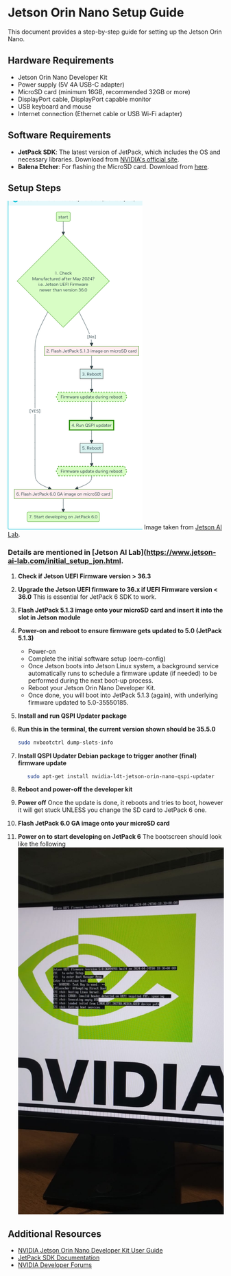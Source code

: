 # Jetson Orin Nano Setup Guide

This document provides a step-by-step guide for setting up the Jetson Orin Nano. 

## Hardware Requirements

- Jetson Orin Nano Developer Kit
- Power supply (5V 4A USB-C adapter)
- MicroSD card (minimum 16GB, recommended 32GB or more)
- DisplayPort cable, DisplayPort capable monitor 
- USB keyboard and mouse
- Internet connection (Ethernet cable or USB Wi-Fi adapter)

## Software Requirements

- **JetPack SDK**: The latest version of JetPack, which includes the OS and necessary libraries. Download from [NVIDIA's official site](https://developer.nvidia.com/embedded/jetpack).
- **Balena Etcher**: For flashing the MicroSD card. Download from [here](https://www.balena.io/etcher/).

## Setup Steps
![Firmware Update Flowchart](./image.png)
 Image taken from [Jetson AI Lab](https://www.jetson-ai-lab.com/initial_setup_jon.html).


 ### Details are mentioned in [Jetson AI Lab](https://www.jetson-ai-lab.com/initial_setup_jon.html.
 

1. **Check if Jetson UEFI Firmware version > 36.3**
 
2. **Upgrade the Jetson UEFI firmware to 36.x if UEFI Firmware version < 36.0**
     This is essential for JetPack 6 SDK to work.
   
3. **Flash JetPack 5.1.3 image onto your microSD card and insert it into the slot in Jetson module**
   
4. **Power-on and reboot to ensure firmware gets updated to 5.0 (JetPack 5.1.3)**
      - Power-on
      - Complete the initial software setup (oem-config)
      - Once Jetson boots into Jetson Linux system, a background service automatically runs to schedule a firmware update (if needed) to be performed during the next boot-up process.
      - Reboot your Jetson Orin Nano Developer Kit.
      - Once done, you will boot into JetPack 5.1.3 (again), with underlying firmware updated to 5.0-35550185.
        
5. **Install and run QSPI Updater package**
   
6. **Run this in the terminal, the current version shown should be 35.5.0**
     ```bash
   sudo nvbootctrl dump-slots-info
      ```
7. **Install QSPI Updater Debian package to trigger another (final) firmware update**
      ```bash
         sudo apt-get install nvidia-l4t-jetson-orin-nano-qspi-updater
      ```
8. **Reboot and power-off the developer kit**

9. **Power off**
   Once the update is done, it reboots and tries to boot, however it will get stuck UNLESS you change the SD card to JetPack 6 one.

10. **Flash JetPack 6.0 GA image onto your microSD card**

11. **Power on to start developing on JetPack 6**
       The bootscreen should look like the following
       ![](./bootscreen.jpeg)
    


## Additional Resources

- [NVIDIA Jetson Orin Nano Developer Kit User Guide](https://developer.nvidia.com/embedded/learn/get-started-jetson-orin-nano-devkit)
- [JetPack SDK Documentation](https://developer.nvidia.com/embedded/jetpack)
- [NVIDIA Developer Forums](https://forums.developer.nvidia.com/c/agx-autonomous-machines/Jetson/)

